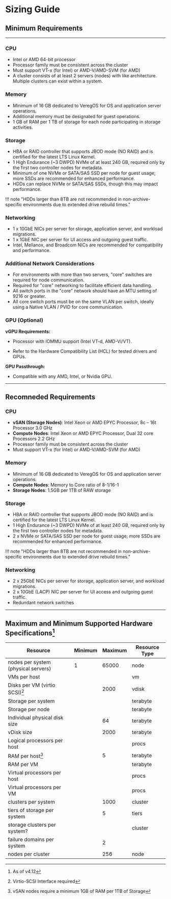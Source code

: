 # Sizing Guide 

## Minimum Requirements
---
### CPU
- Intel or AMD 64-bit processor
- Processor family must be consistent across the cluster
- Must support VT-x (for Intel) or AMD-V/AMD-SVM (for AMD)
- A cluster consists of at least 2 servers (nodes) with like architecture. Multiple clusters can exist within a system.

### Memory
- Minimum of 16 GB dedicated to VeregOS for OS and application server operations.
- Additional memory must be designated for guest operations.
- 1 GB of RAM per 1 TB of storage for each node participating in storage activities.

### Storage
- HBA or RAID controller that supports JBOD mode (NO RAID) and is certified for the latest LTS Linux Kernel.
- 1 High Endurance (~3 DWPD) NVMe of at least 240 GB, required only by the first two controller nodes for metadata.
- Minimum of one NVMe or SATA/SAS SSD per node for guest usage; more SSDs are recommended for enhanced performance.
- HDDs can replace NVMe or SATA/SAS SSDs, though this may impact performance. 

!!! note "HDDs larger than 8TB are not recommended in non-archive-specific environments due to extended drive rebuild times."

### Networking
- 1 x 10GbE NICs per server for storage, application server, and workload migrations.
- 1 x 1GbE NIC per server for UI access and outgoing guest traffic.
- Intel, Mellanox, and Broadcom NICs are recommended for compatibility and performance.

### Additional Network Considerations
- For environments with more than two servers, "core" switches are required for node communication.
- Required for "core" networking to facilitate efficient data handling.
- All switch ports in the "core" network should have an MTU setting of 9216 or greater.
- All core switch ports must be on the same VLAN per switch, ideally using a Native VLAN / PVID for core communication.

### GPU (Optional)
**vGPU Requirements:**

  - Processor with IOMMU support (Intel VT-d, AMD-Vi/VT).

  - Refer to the Hardware Compatibility List (HCL) for tested drivers and GPUs.

**GPU Passthrough:**

  - Compatible with any AMD, Intel, or Nvidia GPU.

---

## Recomneded Requirements

### CPU
- **vSAN (Storage Nodes)**: Intel Xeon or AMD EPYC Processor, 8c – 16t Processor 3.0 GHz
- **Compute Nodes**: Intel Xeon or AMD EPYC Processor, Dual 32 core Processors 2.2 GHz
- Processor family must be consistent across the cluster
- Must support VT-x (for Intel) or AMD-V/AMD-SVM (for AMD)

### Memory
- Minimum of 16 GB dedicated to VeregOS for OS and application server operations.
- **Compute Nodes**: Memory to Core ratio of 8-1/16-1
- **Storage Nodes**: 1.5GB per 1TB of RAW storage

### Storage
- HBA or RAID controller that supports JBOD mode (NO RAID) and is certified for the latest LTS Linux Kernel.
- 1 High Endurance (~3 DWPD) NVMe of at least 240 GB, required only by the first two controller nodes for metadata.
- 2 x NVMe or SATA/SAS SSD per node for guest usage; more SSDs are recommended for enhanced performance.

!!! note "HDDs larger than 8TB are not recommended in non-archive-specific environments due to extended drive rebuild times."

### Networking
- 2 x 25GbE NICs per server for storage, application server, and workload migrations.
- 2 x 10GbE (LACP) NIC per server for UI access and outgoing guest traffic.
- Redundant network switches

---
## Maximum and Minimum Supported Hardware Specifications[^1]

| Resource                        | Minimum | Maximum | Resource Type |
|---------------------------------|---------|---------|---------------|
| nodes per system (physical servers) |   1 | 65000   | node          |
| VMs per host                    |         |         | vm            |
| Disks per VM (virtio SCSI)[^3]  |         | 2000    | vdisk         |
| Storage per system              |         |         | terabyte      |
| Storage per node                |         |         | terabyte      |
| Individual physical disk size   |         | 64      | terabyte      |
| vDisk size                      |         | 2000    | terabyte      |
| Logical processors per host     |         |         | procs         |
| RAM per host[^2]                    |         | 5       | terabyte      |
| RAM per VM                      |         |         | terabyte      |
| Virtual processors per host     |         |         | procs         |
| Virtual processors per VM       |         |         | procs         |
| clusters per system             |         | 1000    | cluster       |
| tiers of storage per system     |         | 5       | tiers         |
| storage clusters per system?    |         |         | cluster       |
| failure domains per system      |         | 2       |               |
| nodes per cluster               |         | 256     | node          |


[^1]: As of v4.12
[^2]: vSAN nodes require a minimum 1GB of RAM per 1TB of Storage
[^3]: Virtio-SCSI Interface required